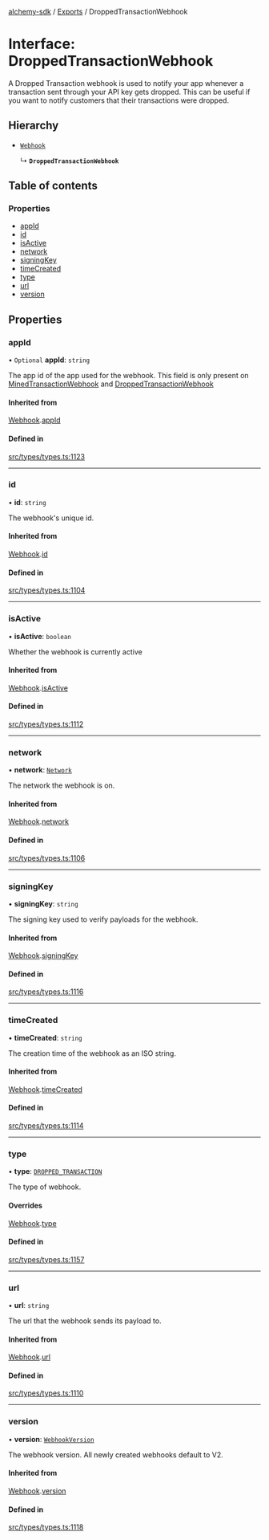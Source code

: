 [alchemy-sdk](../README.md) / [Exports](../modules.md) / DroppedTransactionWebhook

# Interface: DroppedTransactionWebhook

A Dropped Transaction webhook is used to notify your app whenever a
transaction sent through your API key gets dropped. This can be useful if you
want to notify customers that their transactions were dropped.

## Hierarchy

- [`Webhook`](Webhook.md)

  ↳ **`DroppedTransactionWebhook`**

## Table of contents

### Properties

- [appId](DroppedTransactionWebhook.md#appid)
- [id](DroppedTransactionWebhook.md#id)
- [isActive](DroppedTransactionWebhook.md#isactive)
- [network](DroppedTransactionWebhook.md#network)
- [signingKey](DroppedTransactionWebhook.md#signingkey)
- [timeCreated](DroppedTransactionWebhook.md#timecreated)
- [type](DroppedTransactionWebhook.md#type)
- [url](DroppedTransactionWebhook.md#url)
- [version](DroppedTransactionWebhook.md#version)

## Properties

### appId

• `Optional` **appId**: `string`

The app id of the app used for the webhook. This field is only present on
[MinedTransactionWebhook](MinedTransactionWebhook.md) and [DroppedTransactionWebhook](DroppedTransactionWebhook.md)

#### Inherited from

[Webhook](Webhook.md).[appId](Webhook.md#appid)

#### Defined in

[src/types/types.ts:1123](https://github.com/alchemyplatform/alchemy-sdk-js/blob/8f119ad1/src/types/types.ts#L1123)

___

### id

• **id**: `string`

The webhook's unique id.

#### Inherited from

[Webhook](Webhook.md).[id](Webhook.md#id)

#### Defined in

[src/types/types.ts:1104](https://github.com/alchemyplatform/alchemy-sdk-js/blob/8f119ad1/src/types/types.ts#L1104)

___

### isActive

• **isActive**: `boolean`

Whether the webhook is currently active

#### Inherited from

[Webhook](Webhook.md).[isActive](Webhook.md#isactive)

#### Defined in

[src/types/types.ts:1112](https://github.com/alchemyplatform/alchemy-sdk-js/blob/8f119ad1/src/types/types.ts#L1112)

___

### network

• **network**: [`Network`](../enums/Network.md)

The network the webhook is on.

#### Inherited from

[Webhook](Webhook.md).[network](Webhook.md#network)

#### Defined in

[src/types/types.ts:1106](https://github.com/alchemyplatform/alchemy-sdk-js/blob/8f119ad1/src/types/types.ts#L1106)

___

### signingKey

• **signingKey**: `string`

The signing key used to verify payloads for the webhook.

#### Inherited from

[Webhook](Webhook.md).[signingKey](Webhook.md#signingkey)

#### Defined in

[src/types/types.ts:1116](https://github.com/alchemyplatform/alchemy-sdk-js/blob/8f119ad1/src/types/types.ts#L1116)

___

### timeCreated

• **timeCreated**: `string`

The creation time of the webhook as an ISO string.

#### Inherited from

[Webhook](Webhook.md).[timeCreated](Webhook.md#timecreated)

#### Defined in

[src/types/types.ts:1114](https://github.com/alchemyplatform/alchemy-sdk-js/blob/8f119ad1/src/types/types.ts#L1114)

___

### type

• **type**: [`DROPPED_TRANSACTION`](../enums/WebhookType.md#dropped_transaction)

The type of webhook.

#### Overrides

[Webhook](Webhook.md).[type](Webhook.md#type)

#### Defined in

[src/types/types.ts:1157](https://github.com/alchemyplatform/alchemy-sdk-js/blob/8f119ad1/src/types/types.ts#L1157)

___

### url

• **url**: `string`

The url that the webhook sends its payload to.

#### Inherited from

[Webhook](Webhook.md).[url](Webhook.md#url)

#### Defined in

[src/types/types.ts:1110](https://github.com/alchemyplatform/alchemy-sdk-js/blob/8f119ad1/src/types/types.ts#L1110)

___

### version

• **version**: [`WebhookVersion`](../enums/WebhookVersion.md)

The webhook version. All newly created webhooks default to V2.

#### Inherited from

[Webhook](Webhook.md).[version](Webhook.md#version)

#### Defined in

[src/types/types.ts:1118](https://github.com/alchemyplatform/alchemy-sdk-js/blob/8f119ad1/src/types/types.ts#L1118)
